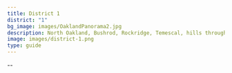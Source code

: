 ```yaml
---
title: District 1
district: "1"
bg_image: images/OaklandPanorama2.jpg
description: North Oakland, Bushrod, Rockridge, Temescal, hills through Montclair
image: images/district-1.png
type: guide
---
```

\--